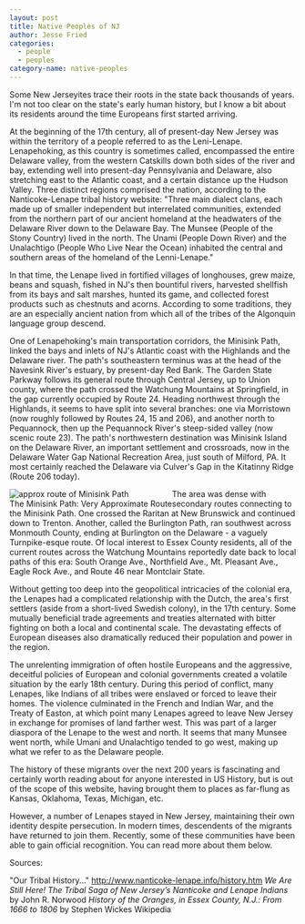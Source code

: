 ```yaml
---
layout: post
title: Native Peoples of NJ
author: Jesse Fried
categories:
  - people
  - peoples
category-name: native-peoples
---
```


Some New Jerseyites trace their roots in the state back thousands of years. I'm not too clear on the state's early human history, but I know a bit about its residents around the time Europeans first started arriving.

At the beginning of the 17th century, all of present-day New Jersey was within the territory of a people referred to as the Leni-Lenape. Lenapehoking, as this country is sometimes called, encompassed the entire Delaware valley, from the western Catskills down both sides of the river and bay, extending well into present-day Pennsylvania and Delaware, also stretching east to the Atlantic coast, and a certain distance up the Hudson Valley. Three distinct regions comprised the nation, according to the Nanticoke-Lenape tribal history website: "Three main dialect clans, each made up of smaller independent but interrelated communities, extended from the northern part of our ancient homeland at the headwaters of the Delaware River down to the Delaware Bay. The Munsee (People of the Stony Country) lived in the north. The Unami (People Down River) and the Unalachtigo (People Who Live Near the Ocean) inhabited the central and southern areas of the homeland of the Lenni-Lenape."

In that time, the Lenape lived in fortified villages of longhouses, grew maize, beans and squash, fished in NJ's then bountiful rivers, harvested shellfish from its bays and salt marshes, hunted its game, and collected forest products such as chestnuts and acorns. According to some traditions, they are an especially ancient nation from which all of the tribes of the Algonquin language group descend.

One of Lenapehoking's main transportation corridors, the Minisink Path, linked the bays and inlets of NJ's Atlantic coast with the Highlands and the Delaware river. The path's southeastern terminus was at the head of the Navesink River's estuary, by present-day Red Bank. The Garden State Parkway follows its general route through Central Jersey, up to Union county, where the path crossed the Watchung Mountains at Springfield, in the gap currently occupied by Route 24. Heading northwest through the Highlands, it seems to have split into several branches: one via Morristown (now roughly followed by Routes 24, 15 and 206), and another north to Pequannock, then up the Pequannock River's steep-sided valley (now scenic route 23). The path's northwestern destination was Minisink Island on the Delaware River, an important settlement and crossroads, now in the Delaware Water Gap National Recreation Area, just south of Milford, PA. It most certainly reached the Delaware via Culver's Gap in the Kitatinny Ridge (Route 206 today).

<div style="float:left;">
<img src="{{ site.baseurl }}/images/minisink-route-350.jpg" alt="approx route of Minisink Path" /><br />
The Minisink Path: Very Approximate Route
</div>

The area was dense with secondary routes connecting to the Minisink Path. One crossed the Raritan at New Brunswick and continued down to Trenton. Another, called the Burlington Path, ran southwest across Monmouth County, ending at Burlington on the Delaware - a vaguely Turnpike-esque route. Of local interest to Essex County residents, all of the current routes across the Watchung Mountains reportedly date back to local paths of this era: South Orange Ave., Northfield Ave., Mt. Pleasant Ave., Eagle Rock Ave., and Route 46 near Montclair State. 

Without getting too deep into the geopolitical intricacies of the colonial era, the Lenapes had a complicated relationship with the Dutch, the area's first settlers (aside from a short-lived Swedish colony), in the 17th century. Some mutually beneficial trade agreements and treaties alternated with bitter fighting on both a local and continental scale. The devastating effects of European diseases also dramatically reduced their population and power in the region. 

The unrelenting immigration of often hostile Europeans and the aggressive, deceitful policies of European and colonial governments created a volatile situation by the early 18th century. During this period of conflict, many Lenapes, like Indians of all tribes were enslaved or forced to leave their homes. The violence culminated in the French and Indian War, and the Treaty of Easton, at which point many Lenapes agreed to leave New Jersey in exchange for promises of land farther west. This was part of a larger diaspora of the Lenape to the west and north. It seems that many Munsee went north, while Umani and Unalachtigo tended to go west, making up what we refer to as the Delaware people.

The history of these migrants over the next 200 years is fascinating and certainly worth reading about for anyone interested in US History, but is out of the scope of this website, having brought them to places as far-flung as Kansas, Oklahoma, Texas, Michigan, etc.

However, a number of Lenapes stayed in New Jersey, maintaining their own identity despite persecution. In modern times, descendents of the migrants have returned to join them. Recently, some of these communities have been able to gain official recognition. You can read more about them below.

Sources:

"Our Tribal History..." http://www.nanticoke-lenape.info/history.htm
<i>We Are Still Here! The Tribal Saga of New Jersey’s Nanticoke and Lenape Indians </i> by John R. Norwood
<i>History of the Oranges, in Essex County, N.J.: From 1666 to 1806 </i> by Stephen Wickes
Wikipedia
